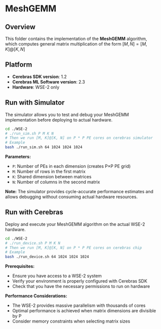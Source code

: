 # MeshGEMM

## Overview

This folder contains the implementation of the **MeshGEMM** algorithm, which computes general matrix multiplication of the form $[M,N]=[M,K]@[K,N]$

## Platform

- **Cerebras SDK version**: 1.2
- **Cerebras ML Software version**: 2.3
- **Hardware**: WSE-2 only

## Run with Simulator

The simulator allows you to test and debug your MeshGEMM implementation before deploying to actual hardware.

```bash
cd ./WSE-2
# ./run_sim.sh P M K N
# Then we run [M, K]@[K, N] on P * P PE cores on cerebras simulator
# Example
bash ./run_sim.sh 64 1024 1024 1024
```

**Parameters:**
- `P`: Number of PEs in each dimension (creates P×P PE grid)
- `M`: Number of rows in the first matrix
- `K`: Shared dimension between matrices
- `N`: Number of columns in the second matrix

**Note:** The simulator provides cycle-accurate performance estimates and allows debugging without consuming actual hardware resources.

## Run with Cerebras

Deploy and execute your MeshGEMM algorithm on the actual WSE-2 hardware.

```bash
cd ./WSE-2
# ./run_device.sh P M K N
# Then we run [M, K]@[K, N] on P * P PE cores on cerebras chip
# Example
bash ./run_device.sh 64 1024 1024 1024
```

**Prerequisites:**
- Ensure you have access to a WSE-2 system
- Verify your environment is properly configured with Cerebras SDK
- Check that you have the necessary permissions to run on hardware

**Performance Considerations:**
- The WSE-2 provides massive parallelism with thousands of cores
- Optimal performance is achieved when matrix dimensions are divisible by P
- Consider memory constraints when selecting matrix sizes

